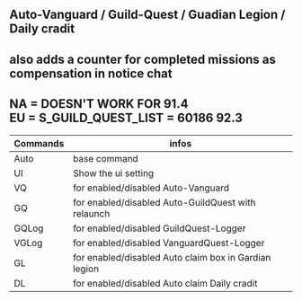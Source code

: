 Auto-Vanguard / Guild-Quest / Guadian Legion / Daily cradit
---
also adds a counter for completed missions as compensation in notice chat<br>
---
NA = DOESN'T WORK FOR 91.4<br>
EU = S_GUILD_QUEST_LIST = 60186 92.3
---

Commands | infos
--- | ---
Auto | base command
UI | Show the ui setting
VQ | for enabled/disabled Auto-Vanguard
GQ | for enabled/disabled Auto-GuildQuest with relaunch
GQLog | for enabled/disabled GuildQuest-Logger
VGLog | for enabled/disabled VanguardQuest-Logger
GL | for enabled/disabled Auto claim box in Gardian legion
DL | for enabled/disabled Auto claim Daily cradit 

